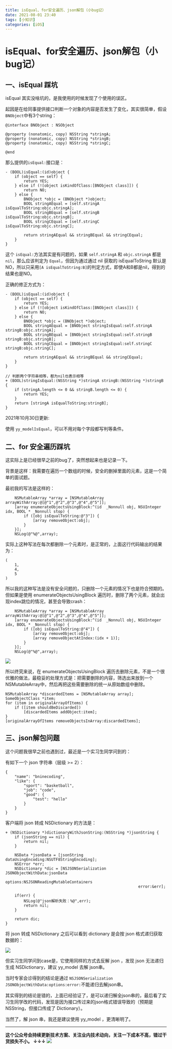 ```yaml
---
title: isEqual、for安全遍历、json解包（小bug记）
date: 2021-08-01 23:40
tags: [小知识]
categories: [iOS]
---
```


# isEqual、for安全遍历、json解包（小bug记）

## 一、isEqual 踩坑

isEqual 其实没啥坑的，是我使用的时候发现了个使用的误区。

起因是在给同事提供接口判断一个对象的内容是否发生了变化，其实很简单，假设`BNObject`中有3个string：

```
@interface BNObject : NSObject

@property (nonatomic, copy) NSString *stringA;
@property (nonatomic, copy) NSString *stringB;
@property (nonatomic, copy) NSString *stringC;

@end
```

那么提供的`isEqual:`接口是：

```
- (BOOL)isEqual:(id)object {
    if (object == self) {
        return YES;
    } else if (![object isKindOfClass:[BNObject class]]) {
        return NO;
    } else {
        BNObject *objc = (BNObject *)object;
        BOOL stringAEqual = [self.stringA isEqualToString:objc.stringA];
        BOOL stringBEqual = [self.stringB isEqualToString:objc.stringB];
        BOOL stringCEqual = [self.stringC isEqualToString:objc.stringC];
        
        return stringAEqual && stringBEqual && stringCEqual;
    }
}
```

这个 `isEqual:`方法其实是有问题的，如果 `self.stringA` 和 `objc.stringA` 都是`nil`，那么应该判定为 `Equal`，但因为通过通过 nil 获取的 isEqualToString 默认是 NO，所以只采用`[A isEqualToString:B]`的判定方式，即使A和B都是nil，得到的结果也是NO。

正确的修正方式为：

```
- (BOOL)isEqual:(id)object {
    if (object == self) {
        return YES;
    } else if (![object isKindOfClass:[BNObject class]]) {
        return NO;
    } else {
        BNObject *objc = (BNObject *)object;
        BOOL stringAEqual = [BNObject stringIsEqual:self.stringA stringB:objc.stringA];
        BOOL stringBEqual = [BNObject stringIsEqual:self.stringB stringB:objc.stringB];
        BOOL stringCEqual = [BNObject stringIsEqual:self.stringC stringB:objc.stringC];
        
        return stringAEqual && stringBEqual && stringCEqual;
    }
}

// 判断两个字符串相等，都为nil也表示相等
+ (BOOL)stringIsEqual:(NSString *)stringA stringB:(NSString *)stringB {
    if (stringA.length <= 0 && stringB.length <= 0) {
        return YES;
    }
    return [stringA isEqualToString:stringB];
}
```

2021年10月30日更新:

使用 `yy_modelIsEqual`，可以不用对每个字段都写判等条件。

## 二、for 安全遍历踩坑

这实际上是已经很早之前的bug了，突然想起来也是记录一下。

背景是这样：我需要在遍历一个数组的时候，安全的删掉里面的元素，这是一个简单的面试题。

最初我的写法是这样的：

```
    NSMutableArray *array = [NSMutableArray arrayWithArray:@[@"1",@"2",@"3",@"4",@"5"]];
    [array enumerateObjectsUsingBlock:^(id  _Nonnull obj, NSUInteger idx, BOOL * _Nonnull stop) {
        if ([obj isEqualToString:@"3"]) {
            [array removeObject:obj];
        }
    }];
    NSLog(@"%@",array);
```

实际上这种写法在每次都删除一个元素时，是正常的，上面这行代码输出的结果为：

```
(
    1,
    4,
    5
)
```

所以我的这种写法是没有安全问题的，只删除一个元素的情况下也是符合预期的。但如果是使用 enumerateObjectsUsingBlock 遍历时，删除了两个元素，就会出现index跳位的情况，甚至会导致crash：

```
    NSMutableArray *array = [NSMutableArray arrayWithArray:@[@"1",@"2",@"3",@"4",@"5"]];
    [array enumerateObjectsUsingBlock:^(id  _Nonnull obj, NSUInteger idx, BOOL * _Nonnull stop) {
        if ([obj isEqualToString:@"4"]) {
            [array removeObject:obj];
            [array removeObjectAtIndex:(idx + 1)];
        }
    }];
    NSLog(@"%@",array);
```

![](https://tva1.sinaimg.cn/large/008i3skNgy1gt1p6u3pe9j30qj0d8ju3.jpg)

所以终究来说，在 enumerateObjectsUsingBlock 遍历去删除元素，不是一个很优雅的做法，最稳妥的处理方式是：把需要删除的内容，筛选出来放到一个NSMutableArray中，然后再把这些需要删除的统一从原始数组中删除。

```
NSMutableArray *discardedItems = [NSMutableArray array];
SomeObjectClass *item;
for (item in originalArrayOfItems) {
    if ([item shouldBeDiscarded])
        [discardedItems addObject:item];
}
[originalArrayOfItems removeObjectsInArray:discardedItems];
```

## 三、json解包问题

这个问题我很早之前也遇到过，最近是一个实习生同学问到的：

有如下一个 json 字符串（层级 >= 2）：

```
{
	"name": "bninecoding",
	"like": {
		"sport": "basketball",
		"job": "code",
		"good": {
			"test": "hello"
		}
	}
}
```

客户端将 json 转成 NSDictionary 的方法是：

```
+ (NSDictionary *)dictionaryWithJsonString:(NSString *)jsonString {
    if (jsonString == nil) {
        return nil;
    }
    
    NSData *jsonData = [jsonString dataUsingEncoding:NSUTF8StringEncoding];
    NSError *err;
    NSDictionary *dic = [NSJSONSerialization JSONObjectWithData:jsonData
                                                        options:NSJSONReadingMutableContainers
                                                          error:&err];
    
    if(err) {
        NSLog(@"json解析失败：%@",err);
        return nil;
    }
    
    return dic;
}
```

将 json 转成 NSDictionary 之后可以看到 dictionary 是会按 json 格式递归获取数据的：

![](https://tva1.sinaimg.cn/large/008i3skNgy1gt1pgrfur1j30cq08aaae.jpg)

但实习生同学问到case是，它使用同样的方式去反解 json ，发现 json 无法递归生成 NSDictionary，建议 yy_model 去解 json串。

当时专家会诊得到的结论是通过 `NSJSONSerialization JSONObjectWithData:options:error:`不能递归去解json串。

其实得到的结论是错的，上面已经验证了，是可以递归解全json串的，最后看了实习生同学改的代码，发现是因为接口传过来的json格式错误导致的（预期是 NSString，但接口传成了 Dictionary）。

当然了，解 json 串，我还是建议使用 yy_model ，更清晰明了。

------
**这个公众号会持续更新技术方案、关注业内技术动向，关注一下成本不高，错过干货损失不小。
↓↓↓**
![](https://tva1.sinaimg.cn/large/e6c9d24egy1gzzmv1p67mj21bi0hcwgh.jpg)